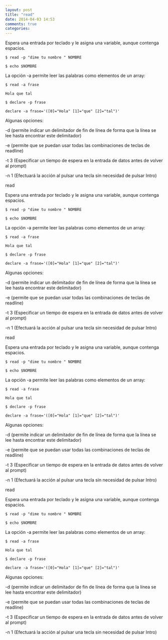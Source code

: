 ```yaml
---
layout: post
title: "read"
date: 2014-04-03 14:53
comments: true
categories: 
---
```

Espera una entrada por teclado y le asigna una variable, aunque contenga espacios.

	$ read -p "dime tu nombre " NOMBRE

	$ echo $NOMBRE

La opción -a permite leer las palabras como elementos de un array:

	$ read -a frase

	Hola que tal

	$ declare -p frase

	declare -a frase='([0]="Hola" [1]="que" [2]="tal")'

Algunas opciones:

-d (permite indicar un delimitador de fin de línea de forma que la línea se lee hasta encontrar este delimitador)

-e (permite que se puedan usar todas las combinaciones de teclas de readline)

-t 3 (Especificar un tiempo de espera en la entrada de datos antes de volver al prompt)

-n 1 (Efectuará la acción al pulsar una tecla sin necesidad de pulsar Intro)

read

Espera una entrada por teclado y le asigna una variable, aunque contenga espacios.

	$ read -p "dime tu nombre " NOMBRE

	$ echo $NOMBRE

La opción -a permite leer las palabras como elementos de un array:

	$ read -a frase

	Hola que tal

	$ declare -p frase

	declare -a frase='([0]="Hola" [1]="que" [2]="tal")'

Algunas opciones:

-d (permite indicar un delimitador de fin de línea de forma que la línea se lee hasta encontrar este delimitador)

-e (permite que se puedan usar todas las combinaciones de teclas de readline)

-t 3 (Especificar un tiempo de espera en la entrada de datos antes de volver al prompt)

-n 1 (Efectuará la acción al pulsar una tecla sin necesidad de pulsar Intro)

read

Espera una entrada por teclado y le asigna una variable, aunque contenga espacios.

	$ read -p "dime tu nombre " NOMBRE

	$ echo $NOMBRE

La opción -a permite leer las palabras como elementos de un array:

	$ read -a frase

	Hola que tal

	$ declare -p frase

	declare -a frase='([0]="Hola" [1]="que" [2]="tal")'

Algunas opciones:

-d (permite indicar un delimitador de fin de línea de forma que la línea se lee hasta encontrar este delimitador)

-e (permite que se puedan usar todas las combinaciones de teclas de readline)

-t 3 (Especificar un tiempo de espera en la entrada de datos antes de volver al prompt)

-n 1 (Efectuará la acción al pulsar una tecla sin necesidad de pulsar Intro)

read

Espera una entrada por teclado y le asigna una variable, aunque contenga espacios.

	$ read -p "dime tu nombre " NOMBRE

	$ echo $NOMBRE

La opción -a permite leer las palabras como elementos de un array:

	$ read -a frase

	Hola que tal

	$ declare -p frase

	declare -a frase='([0]="Hola" [1]="que" [2]="tal")'

Algunas opciones:

-d (permite indicar un delimitador de fin de línea de forma que la línea se lee hasta encontrar este delimitador)

-e (permite que se puedan usar todas las combinaciones de teclas de readline)

-t 3 (Especificar un tiempo de espera en la entrada de datos antes de volver al prompt)

-n 1 (Efectuará la acción al pulsar una tecla sin necesidad de pulsar Intro)

